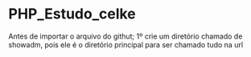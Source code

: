# PHP_Estudo_celke
Antes de importar o arquivo do githut;
1º crie um diretório chamado de showadm,
pois ele é o diretório principal para ser chamado tudo na url

